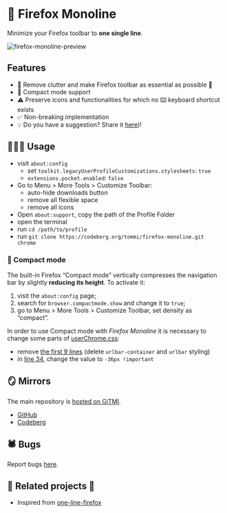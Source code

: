 # 🦊 Firefox Monoline

Minimize your Firefox toolbar to **one single line**.

![firefox-monoline-preview](https://user-images.githubusercontent.com/42862428/172017568-f908f7ae-5a2a-46fe-a43c-3d2ae2edbb79.gif)

## Features

- 🧹 Remove clutter and make Firefox toolbar as essential as possible 🚀
- 🚗 Compact mode support
- ⚠️ Preserve icons and functionalities for which no ⌨️ keyboard shortcut exists
- ✅ Non-breaking implementation
- 💡 Do you have a suggestion? Share it [here](https://github.com/xplosionmind/firefox-monoline 'Firefox Monoline issues on GitHub'))!

## 🧑🏻‍💻 Usage

- visit `about:config`
  - set `toolkit.legacyUserProfileCustomizations.stylesheets`: `true`
  - `extensions.pocket.enabled`: `false`
- Go to Menu > More Tools > Customize Toolbar:
  - auto-hide downloads button
  - remove all flexible space
  - remove all icons
- Open `about:support`, copy the path of the Profile Folder
- open the terminal
- run `cd /path/to/profile`
- run `git clone https://codeberg.org/tommi/firefox-monoline.git chrome`

### 🚗 Compact mode

The built-in Firefox “Compact mode” vertically compresses the navigation bar by slightly **reducing its height**. To activate it:

1. visit the `about:config` page;
2. search for `browser.compactmode.show` and change it to `true`;
3. go to Menu > More Tools > Customize Toolbar, set density as “compact”.

In order to use Compact mode with <cite>Firefox Monoline</cite> it is necessary to change some parts of [userChrome.css](./userChrome.css):

- remove [the first 9 lines](https://github.com/xplosionmind/firefox-monoline/blob/main/userChrome.css#L1-L9) (delete `urlbar-container` and `urlbar` styling)
- in [line 34](https://github.com/xplosionmind/firefox-monoline/blob/main/userChrome.css#L34), change the value to `-36px !important`

## 🪞 Mirrors

The main repository is [hosted on GiTMI](https://gitmi.dev/tommi/firefox-monoline 'Firefox Monoline repository on GiTMI').

- [GitHub](https://github.com/firefox-monoline 'Firefox Monline repository on GitHub')
- [Codeberg](https://codeberg.org/tommi/firefox-monoline 'Firefox Monoline repository on Codeberg')

## 🕷 Bugs

Report bugs [here](https://github.com/xplosionmind/firefox-monoline 'Firefox Monoline issues on GitHub').

## 🧐 Related projects 👀

- Inspired from [one-line-firefox](https://github.com/khuedoan/one-line-firefox 'one-line-firefox GitHub repository')
